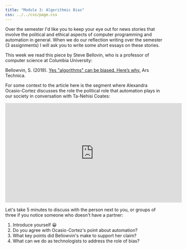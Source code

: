 ```yaml
---
title: "Module 3: Algorithmic Bias"
css: ../../css/page.css
---
```


Over the semester I'd like you to keep your eye out for news stories that
involve the political and ethical aspects of computer programming and automation
in general. When we do our reflection writing over the semester (3 assignments)
I will ask you to write some short essays on these stories.

This week we read this piece by Steve Bellovin, who is a professor of computer
science at Columbia University:

Bellowvin, S. (2019). [Yes "algorithms" can be biased. Here’s why.](https://arstechnica.com/tech-policy/2019/01/yes-algorithms-can-be-biased-heres-why/) Ars Technica.

For some context to the article here is the segment where Alexandra
Ocasio-Cortez discusses the role the political role that automation plays in our
society in conversation with Ta-Nehisi Coates:

<iframe width="560" height="315" src="https://www.youtube.com/embed/q3-QvoIfpxc?start=2073" frameborder="0" allow="accelerometer; autoplay; encrypted-media; gyroscope; picture-in-picture" allowfullscreen></iframe>

Let's take 5 minutes to discuss with the person next to you, or groups of three
if you notice someone who doesn't have a partner:

1. Introduce yourself 😀 
2. Do you agree with Ocasio-Cortez's point about automation?
3. What key points did Bellowvin's make to support her claim?
4. What can we do as technologists to address the role of bias?
